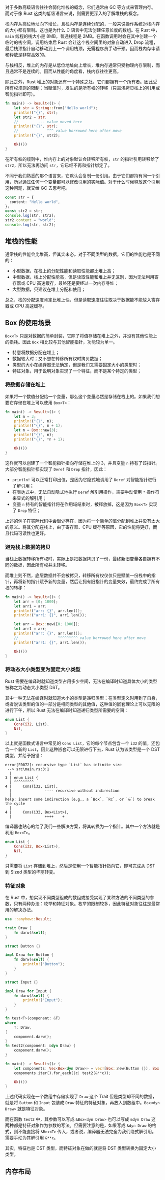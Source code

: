 对于多数高级语言往往会弱化堆栈的概念，它们通常由 GC 等方式来管理内存。而对于像 Rust 这类的低级语言来说，则需要更深入的了解堆栈的概念。

栈内存从高位地址向下增长，且栈内存是连续分配的，一般来说操作系统对栈内存的大小都有限制。这也是为什么 C 语言中无法创建任意长度的数组。在 Rust 中，`main` 线程的栈大小是 8MB，普通线程是 2MB。在函数调用时会在其中创建一个临时的栈空间，调用结束后 Rust 会让这个栈空间里的对象自动进入 Drop 流程，最后栈顶指针自动移动到上一个调用栈顶，无需程序员手动干预。因而栈内存申请和释放是非常高效的。

与栈相反，堆上的内存是从低位地址向上增长，堆内存通常只受物理内存限制，而且通常不是连续的。因而从性能的角度看，栈内存往往更高。

除此之外，Rust 堆上的对象还有一个特殊之处，它们都拥有一个所有者。因此受所有权规则的限制：当赋值时，发生的是所有权的转移（只需浅拷贝栈上的引用或智能指针即可）。

```rust
fn main() -> Result<()> {
    let str = String::from("Hello world");
    println!("{}", str);
    let str2 = str;
    //         --- value moved here
    println!("{}", str);
	//             ^^^ value borrowed here after move
    println!("{}", str2);

    Ok(())
}
```

在所有权的规则中，堆内存上的对象默认会转移所有权，`str` 的指针引用转移给了 `str2`，所以无法再访问 `str`，它已经不再和指针绑定了。

不同于我们熟悉的那个语言来，它默认会复制一份引用。由于它们都持有同一个引用，所以通过任何一个变量都可以修改引用的实际值。对于什么时候释放这个引用这种问题，就交给 GC 去思考吧。

```ts
const str = {
  content: "Hello world",
};
const str2 = str;
console.log(str, str2);
str2.content = "world";
console.log(str, str2);
```

## 堆栈的性能

通常栈的性能会比堆高，但其实未必。对于不同类型的数据，它们的性能也是不同的：

* 小型数据，在栈上的分配性能和读取性能都比堆上高；
* 中型数据，栈上分配性能高，但是读取性能和堆上并无区别，因为无法利用寄存器或 CPU 高速缓存，最终还是要经过一次内存寻址；
* 大型数据，只建议在堆上分配和使用；

总之，栈的分配速度肯定比堆上快，但是读取速度往往取决于数据能不能放入寄存器或 CPU
高速缓存。

## Box 的使用场景

`Box<T>` 只是对数据的简单封装，它除了将值存储在堆上之外，并没有其他性能上的损耗。因此 `Box` 相比较与其他智能指针，功能较为单一。

* 特意将数据分配在堆上；
* 数据较大时；又不想在转移所有权时拷贝数据；
* 类型的大小在编译器无法确定，但是我们又需要固定大小的类型时；
* 特征对象，用于说明对象实现了一个特征，而不是某个特定的类型；

### 将数据存储在堆上

如果将一个数值分配给一个变量，那么这个变量必然是存储在栈上的。如果我们想要它存储在堆上可以使用 `Box<T>`：

```rust
fn main() -> Result<()> {
    let n = 3;
    println!("{}", n);
    println!("{}", n + 1);
    let n = Box::new(3);
    println!("{}", n);
    println!("{}", *n + 1);

    Ok(())
}
```

这样就可以创建了一个智能指针指向存储在堆上的 3，并且变量 `n` 持有了该指针。大部分智能指针都实现了 `Deref` 和 `Drop` 指针，因此：

* `println!` 可以正常打印出值，是因为它隐式地调用了 `Deref` 对智能指针进行了解引用；
* 在表达式中，无法自动隐式地执行 `Deref` 解引用操作，需要手动使用 `*` 操作符来显式的解引用；
* 变量 `n` 持有的智能指针将在作用域结束时，被释放掉，这是因为 `Box<T>` 实现了 `Drop` 特征；

上述的例子在实际代码中会很少存在，因为将一个简单的值分配到堆上并没有太大的意义。将其分配在栈上，由于寄存器、CPU 缓存等原因，它的性能将更好，而且代码可读性也更好。

### 避免栈上数据的拷贝

当栈上数据转移所有权时，实际上是把数据拷贝了一份，最终新旧变量各自拥有不同的数据，因此所有权并未转移。

而堆上则不然，底层数据并不会被拷贝，转移所有权仅仅只是赋值一份栈中的指针，再将新的指针赋予新的变量，然后让拥有旧指针的变量失效，最终完成了所有权的转移：

```rust
fn main() -> Result<()> {
    let arr = [0; 1000];
    let arr1 = arr;
    println!("arr: {}", arr.len());
    println!("arr1: {}", arr1.len());

    let arr = Box::new([0; 1000]);
    let arr1 = arr;
    println!("arr: {}", arr.len());
	//                  ^^^^^^^^^ value borrowed here after move
    println!("arr1: {}", arr1.len());

    Ok(())
}
```

### 将动态大小类型变为固定大小类型

Rust 需要在编译时就知道类型占用多少空间，无法在编译时知道具体大小的类型被称之为动态大小类型 DST。

其中一种无法在编译时就知道大小的类型是递归类型：在类型定义时用到了自身，或者说该类型的值的一部分是相同类型的其他值，这种值的嵌套理论上可以无限的进行下午，所以 Rust 无法在编译时知道递归类型所需要的空间：

```rust
enum List {
    Cons(i32, List),
    Nil,
}
```

以上就是函数式语言中常见的 `Cons List`，它的每个节点包含一个 `i32`  的值，还包含一个新的 `List`，因此这种嵌套可以无限进行下去，Rust 认为该类型是一个 DST 类型，并给予报错：

```
error[E0072]: recursive type `List` has infinite size
 --> src\main.rs:3:1
  |
3 | enum List {
  | ^^^^^^^^^
4 |     Cons(i32, List),
  |               ---- recursive without indirection
  |
help: insert some indirection (e.g., a `Box`, `Rc`, or `&`) to break the cycle
  |
4 |     Cons(i32, Box<List>),
  |               ++++    +
```

编译器也贴心的给了我们一些解决方案，将其转换为一个指针。其中一个方法就是利用 `Box<T>`。

```rust
enum List {
    Cons(i32, Box<List>),
    Nil,
}
```

只需要将 `List` 存储到堆上，然后是使用一个智能指针指向它，即可完成从 DST 到 Sized 类型的华丽转变。

### 特征对象

在 Rust 中，想实现不同类型组成的数组或接受实现了某种方法的不同类型的参数，只有两种办法：枚举和特征对象。枚举的限制较多，因此特征对象往往是最常用的解决办法。

```rust
use ::anyhow::Result;

trait Draw {
    fn darw(&self);
}

struct Button {}

impl Draw for Button {
    fn darw(&self) {
        println!("Button");
    }
}

struct Input {}

impl Draw for Input {
    fn darw(&self) {
        println!("Input");
    }
}

fn test<T>(component: &T)
where
    T: Draw,
{
    component.darw();
}
fn test2(component: &dyn Draw) {
    component.darw();
}

fn main() -> Result<()> {
    let components: Vec<Box<dyn Draw>> = vec![Box::new(Button {}), Box::new(Input {})];
    components.iter().for_each(|c| test2(&**c));

    Ok(())
}
```

上述代码实现在一个数组中存储实现了 `Draw` 这个 Trait 但是类型却不同的数据，就是将 `Button` 和 `Input` 包装成 `Draw` 特征的特征对象，再放入到数组中。`Box<dyn Draw>` 就是特征对象。

而在函数 `test2` 中，其参数可以写成 `&Box<dyn Draw>` 也可以写成 `&dyn Draw` 这两种都是特征对象作为参数的写法。但需要注意的是，如果写成 `&dyn Draw` 的格式，则不能直接将 `&Box<T>` 传入，或者说，编译器无法完全为我们隐式解引用。需要手动为其解引用 `&**c`。

其实，特征也是 DST 类型，而特征对象在做的就是将 DST 类型转换为固定大小类型。

## 内存布局

